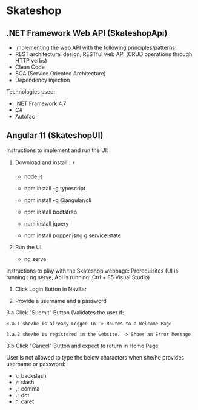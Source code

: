 # Skateshop

## .NET Framework Web API (SkateshopApi) ##

* Implementing the web API with the following principles/patterns:
* REST architectural design, RESTful web API (CRUD operations through HTTP verbs)
* Clean Code
* SOA (Service Oriented Architecture)
* Dependency Injection

Technologies used:

* .NET Framework 4.7
* C#
* Autofac

## Angular 11 (SkateshopUI) ##

Instructions to implement and run the UI:
1. Download and install : :zap:

	*  node.js

	*  npm install -g typescript

	*  npm install -g @angular/cli

	*  npm install bootstrap

	*  npm install jquery

	*  npm install popper.jsng g service state
  
2. Run the UI

	*  ng serve
  
Instructions to play with the Skateshop webpage:
Prerequisites (UI is running : ng serve,
			   Api is running: Ctrl + F5 Visual Studio)

1.	Click Login Button in NavBar

2.	Provide a username and a password

3.a	Click "Submit" Button (Validates the user if:

	3.a.1 she/he is already Logged In -> Routes to a Welcome Page
	
	3.a.2 she/he is registered in the website. -> Shoes an Error Message
	
3.b	Click "Cancel" Button and expect to return in Home Page

User is not allowed to type the below characters when she/he provides username or password:
- `\`: backslash
- `/`: slash
- `,`: comma
- `.`: dot
- `^`: caret
